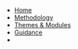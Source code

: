 * [Home](index.md)
* [Methodology](methodology.md)
* [Themes & Modules](themes/)
* [Guidance](guidance/)
* [](indicators/)
